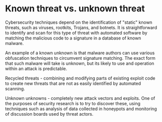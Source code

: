 # Known threat vs. unknown threat

Cybersecurity techniques depend on the identification of "static" known threats, such as viruses, rootkits, Trojans, and botnets. It is straightforward to identify and scan for this type of threat with automated software by matching the malicious code to a signature in a database of known malware.&#x20;

An example of a known unknown is that malware authors can use various obfuscation techniques to circumvent signature matching. The exact form that such malware will take is unknown, but its likely to use and operation within an attack is predictable.&#x20;

Recycled threats - combining and modifying parts of existing exploit code to create new threats that are not as easily identified by automated scanning.&#x20;

Unknown unknowns - completely new attack vectors and exploits. One of the purposes of security research is to try to discover these, using techniques such as analysis of data collected in honeypots and monitoring of discussion boards used by threat actors.
